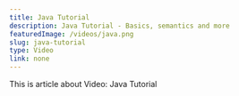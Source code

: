 ```yaml
---
title: Java Tutorial
description: Java Tutorial - Basics, semantics and more
featuredImage: /videos/java.png
slug: java-tutorial
type: Video
link: none
---
```


This is article about Video: Java Tutorial